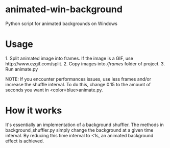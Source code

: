 # animated-win-background
Python script for animated backgrounds on Windows
<h1>Usage</h1>
1. Split animated image into frames. If the image is a GIF, use http://www.ezgif.com/split.
2. Copy images into <i>/frames</i> folder of project.
3. Run <color=blue>animate.py</color>

NOTE: If you encounter performances issues, use less frames and/or increase the shuffle interval. To do this, change 0.15 to the amount of seconds you want in <color=blue>animate.py</color>.

<h1>How it works</h1>
It's essentially an implementation of a background shuffler. The methods in <color=blue>background_shuffler.py</color> simply change the background at a given time interval. By reducing this time interval to <1s, an animated background effect is achieved. 
